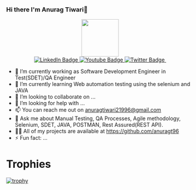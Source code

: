 
  ### Hi there I'm Anurag Tiwari👋

<div id="header" align="center">
  <img src="https://media.giphy.com/media/v1.Y2lkPTc5MGI3NjExZjhjeWJzbWtjYTF5dHJqbDlhaHZyeng2cGt2aGI1ajdwbDFoaXYxeiZlcD12MV9pbnRlcm5hbF9naWZfYnlfaWQmY3Q9cw/1sMGC0XjA1Hk58wppo/giphy.gif" width="100"/>
</div>
<div id="badges" align="center">
  <a href="your-linkedin-URL">
    <img src="https://img.shields.io/badge/LinkedIn-blue?style=for-the-badge&logo=linkedin&logoColor=white" alt="LinkedIn Badge"/>
  </a>
  <a href="your-youtube-URL">
    <img src="https://img.shields.io/badge/YouTube-red?style=for-the-badge&logo=youtube&logoColor=white" alt="Youtube Badge"/>
  </a>
  <a href="your-twitter-URL">
    <img src="https://img.shields.io/badge/Twitter-blue?style=for-the-badge&logo=twitter&logoColor=white" alt="Twitter Badge"/>
  </a>
    <img src="https://komarev.com/ghpvc/?username=anuragt96&style=flat-square&color=blue" alt=""/>  
</div>
<div>

</div>

- 🔭 I’m currently working as Software Development Engineer in Test(SDET)/QA Engineer
- 🌱 I’m currently learning Web automation testing using the selenium and JAVA
- 👯 I’m looking to collaborate on ...
- 🤔 I’m looking for help with ...
- 📫 You can reach me out on anuragtiwari21996@gmail.com
- 💬 Ask me about Manual Testing, QA Processes, Agile methodology, Selenium, SDET, JAVA, POSTMAN, Rest Assured(REST API).
- 👨‍💻 All of my projects are available at https://github.com/anuragt96
- ⚡ Fun fact: ...



<h1>Trophies</h1>

[![trophy](https://github-profile-trophy.vercel.app/?username=anuragt96)](https://github.com/ryo-ma/github-profile-trophy)

